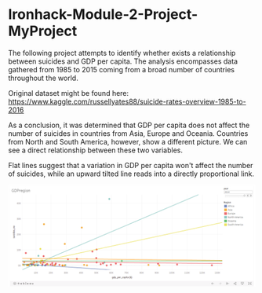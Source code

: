 # Ironhack-Module-2-Project-MyProject
The following project attempts to identify whether exists a relationship between suicides and GDP per capita. The analysis encompasses data gathered from 1985 to 2015 coming from a broad number of countries throughout the world.

Original dataset might be found here: https://www.kaggle.com/russellyates88/suicide-rates-overview-1985-to-2016

As a conclusion, it was determined that GDP per capita does not affect the number of suicides in countries from Asia, Europe and Oceania. Countries from North and South America, however, show a different picture. We can see a direct relationship between these two variables.

Flat lines suggest that a variation in GDP per capita won't affect the number of suicides, while an upward tilted line reads into a directly proportional link.

![](readme_image.png)
